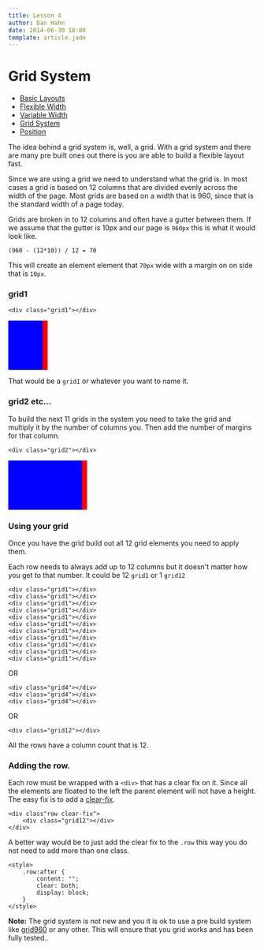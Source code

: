 ```yaml
---
title: Lesson 4
author: Dan Hahn
date: 2014-06-30 18:00
template: article.jade
---
```


# Grid System

* [Basic Layouts]()
* [Flexible Width](flexable.html)
* [Variable Width](varable.html)
* [Grid System](grid.html)
* [Position](position.html)

The idea behind a grid system is, well, a grid. With a grid system and there are many pre built ones out there is you are able to build a flexible layout fast.

Since we are using a grid we need to understand what the grid is. In most cases a grid is based on 12 columns that are divided evenly across the width of the page. Most grids are based on a width that is 960, since that is the standard width of a page today.

Grids are broken in to 12 columns and often have a gutter between them. If we assume that the gutter is 10px and our page is `960px` this is what it would look like.

	(960 - (12*10)) / 12 = 70

This will create an element element that `70px` wide with a margin on on side that is `10px`.

### grid1

	<div class="grid1"></div>

<div style="width:70px;border-right:10px solid red; background-color:blue; height: 100px"></div>

That would be a `grid1` or whatever you want to name it.

### grid2 etc...

To build the next 11 grids in the system you need to take the grid and multiply it by the number of columns you. Then add the number of margins for that column.

	<div class="grid2"></div>

<div style="width:150px;border-right:10px solid red; background-color:blue; height: 100px"></div>

### Using your grid

Once you have the grid build out all 12 grid elements you need to apply them.

Each row needs to always add up to 12 columns but it doesn't matter how you get to that number. It could be 12 `grid1` or 1 `grid12`

	<div class="grid1"></div>
	<div class="grid1"></div>
	<div class="grid1"></div>
	<div class="grid1"></div>
	<div class="grid1"></div>
	<div class="grid1"></div>
	<div class="grid1"></div>
	<div class="grid1"></div>
	<div class="grid1"></div>
	<div class="grid1"></div>
	<div class="grid1"></div>

OR

	<div class="grid4"></div>
	<div class="grid4"></div>
	<div class="grid4"></div>

OR

	<div class="grid12"></div>

All the rows have a column count that is 12.

### Adding the row.

Each row must be wrapped with a `<div>` that has a clear fix on it. Since all the elements are floated to the left the parent element will not have a height. The easy fix is to add a [clear-fix](../lesson-3/clear-fix.html).

	<div class"row clear-fix">
		<div class="grid12"></div>
	</div>

A better way would be to just add the clear fix to the `.row` this way you do not need to add more than one class.

	<style>
		.row:after {
		 	content: "";
		 	clear: both;
		 	display: block;
		}
	</style>

**Note:** The grid system is not new and you it is ok to use a pre build system like [grid960](http://www.960.gs) or any other. This will ensure that you grid works and has been fully tested..
